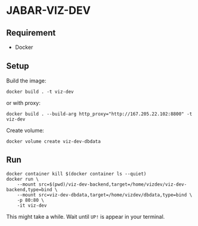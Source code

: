 # JABAR-VIZ-DEV

## Requirement

* Docker

## Setup

Build the image:

    docker build . -t viz-dev

or with proxy:

    docker build . --build-arg http_proxy="http://167.205.22.102:8800" -t viz-dev

Create volume:

    docker volume create viz-dev-dbdata

## Run

    docker container kill $(docker container ls --quiet)
    docker run \
        --mount src=$(pwd)/viz-dev-backend,target=/home/vizdev/viz-dev-backend,type=bind \
        --mount src=viz-dev-dbdata,target=/home/vizdev/dbdata,type=bind \
        -p 80:80 \
        -it viz-dev

This might take a while. Wait until `UP!` is appear in your terminal.
